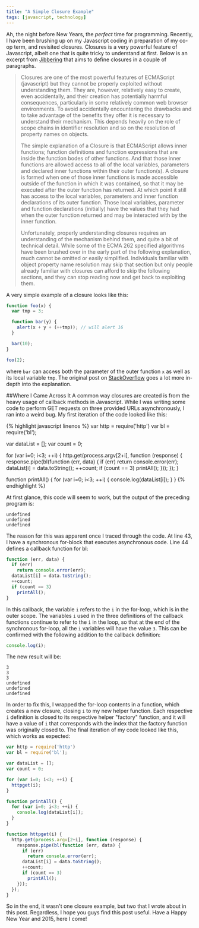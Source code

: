 ```yaml
---
title: "A Simple Closure Example"
tags: [javascript, technology]
---
```


Ah, the night before New Years, the _perfect_ time for programming. Recently, I have been brushing up on my Javascript coding in preparation of my co-op term, and revisited closures. Closures is a very powerful feature of Javascript, albeit one that is quite tricky to understand at first. Below is an excerpt from [Jibbering](http://jibbering.com/faq/notes/closures/) that aims to define closures in a couple of paragraphs.

>Closures are one of the most powerful features of ECMAScript (javascript) but they cannot be properly exploited without understanding them. They are, however, relatively easy to create, even accidentally, and their creation has potentially harmful consequences, particularly in some relatively common web browser environments. To avoid accidentally encountering the drawbacks and to take advantage of the benefits they offer it is necessary to understand their mechanism. This depends heavily on the role of scope chains in identifier resolution and so on the resolution of property names on objects.
>
>The simple explanation of a Closure is that ECMAScript allows inner functions; function definitions and function expressions that are inside the function bodes of other functions. And that those inner functions are allowed access to all of the local variables, parameters and declared inner functions within their outer function(s). A closure is formed when one of those inner functions is made accessible outside of the function in which it was contained, so that it may be executed after the outer function has returned. At which point it still has access to the local variables, parameters and inner function declarations of its outer function. Those local variables, parameter and function declarations (initially) have the values that they had when the outer function returned and may be interacted with by the inner function.
>
>Unfortunately, properly understanding closures requires an understanding of the mechanism behind them, and quite a bit of technical detail. While some of the ECMA 262 specified algorithms have been brushed over in the early part of the following explanation, much cannot be omitted or easily simplified. Individuals familiar with object property name resolution may skip that section but only people already familiar with closures can afford to skip the following sections, and they can stop reading now and get back to exploiting them.

A very simple example of a closure looks like this:

```javascript
function foo(x) {
  var tmp = 3;

  function bar(y) {
    alert(x + y + (++tmp)); // will alert 16
  }

  bar(10);
}

foo(2);
```

where ```bar``` can access both the parameter of the outer function ```x``` as well as its local variable ```tmp```. The original post on [StackOverflow](http://stackoverflow.com/a/111200/2252894) goes a lot more in-depth into the explanation.

##Where I Came Across It
A common way closures are created is from the heavy usage of callback methods in Javascript. While I was writing some code to perform GET requests on three provided URLs asynchronously, I ran into a weird bug. My first iteration of the code looked like this:

{% highlight javascript linenos %}
var http = require('http')
var bl = require('bl');

var dataList = [];
var count = 0;

for (var i=0; i<3; ++i) {
  http.get(process.argv[2+i], function (response) {
    response.pipe(bl(function (err, data) {
      if (err)
        return console.error(err);
      dataList[i] = data.toString();
      ++count;
      if (count == 3)
        printAll();
    }));
  });
}

function printAll() {
  for (var i=0; i<3; ++i) {
    console.log(dataList[i]);
  }
}
{% endhighlight %}

At first glance, this code will seem to work, but the output of the preceding program is:

```
undefined
undefined
undefined
```

The reason for this was apparent once I traced through the code. At line 43, I have a synchronous for-block that executes asynchronous code. Line 44 defines a callback function for bl:

```javascript
function (err, data) {
  if (err)
    return console.error(err);
  dataList[i] = data.toString();
  ++count;
  if (count == 3)
    printAll();
}
```

In this callback, the variable ```i``` refers to the ```i``` in the for-loop, which is in the outer scope. The variables ```i``` used in the three definitions of the callback functions continue to refer to the ```i``` in the loop, so that at the end of the synchronous for-loop, all the ```i``` variables will have the value ```3```. This can be confirmed with the following addition to the callback definition:

```javascript
console.log(i);
```

The new result will be:

```
3
3
3
undefined
undefined
undefined
```

In order to fix this, I wrapped the for-loop contents in a function, which creates a new closure, closing ```i``` to my new helper function. Each respective ```i``` definition is closed to its respective helper "factory" function, and it will have a value of ```i``` that corresponds with the index that the factory function was originally closed to. The final iteration of my code looked like this, which works as expected:

```javascript
var http = require('http')
var bl = require('bl');

var dataList = [];
var count = 0;

for (var i=0; i<3; ++i) {
  httpget(i);
}

function printAll() {
  for (var i=0; i<3; ++i) {
    console.log(dataList[i]);
  }
}

function httpget(i) {
  http.get(process.argv[2+i], function (response) {
    response.pipe(bl(function (err, data) {
      if (err)
        return console.error(err);
      dataList[i] = data.toString();
      ++count;
      if (count == 3)
        printAll();
    }));
  });
}
```

So in the end, it wasn't one closure example, but two that I wrote about in this post. Regardless, I hope you guys find this post useful. Have a Happy New Year and 2015, here I come!

<!--end-->
